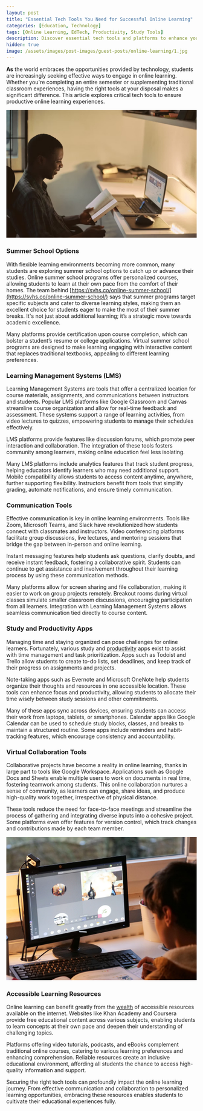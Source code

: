```yaml
---
layout: post
title: "Essential Tech Tools You Need for Successful Online Learning"
categories: [Education, Technology]
tags: [Online Learning, EdTech, Productivity, Study Tools]
description: Discover essential tech tools and platforms to enhance your online learning experience and boost productivity.
hidden: true
image: /assets/images/post-images/guest-posts/online-learning/1.jpg
---
```


**As** the world embraces the opportunities provided by technology, students are increasingly seeking effective ways to engage in online learning. Whether you're completing an entire semester or supplementing traditional classroom experiences, having the right tools at your disposal makes a significant difference. This article explores critical tech tools to ensure productive online learning experiences.

![Online learning tools featured image](/assets/images/post-images/guest-posts/online-learning/1.jpg)

### Summer School Options

With flexible learning environments becoming more common, many students are exploring summer school options to catch up or advance their studies. Online summer school programs offer personalized courses, allowing students to learn at their own pace from the comfort of their homes. The team behind [https://svhs.co/online-summer-school/](https://svhs.co/online-summer-school/) says that summer programs target specific subjects and cater to diverse learning styles, making them an excellent choice for students eager to make the most of their summer breaks. It's not just about additional learning; it’s a strategic move towards academic excellence.

Many platforms provide certification upon course completion, which can bolster a student’s resume or college applications. Virtual summer school programs are designed to make learning engaging with interactive content that replaces traditional textbooks, appealing to different learning preferences.

### Learning Management Systems (LMS)

Learning Management Systems are tools that offer a centralized location for course materials, assignments, and communications between instructors and students. Popular LMS platforms like Google Classroom and Canvas streamline course organization and allow for real-time feedback and assessment. These systems support a range of learning activities, from video lectures to quizzes, empowering students to manage their schedules effectively.

LMS platforms provide features like discussion forums, which promote peer interaction and collaboration. The integration of these tools fosters community among learners, making online education feel less isolating.

Many LMS platforms include analytics features that track student progress, helping educators identify learners who may need additional support. Mobile compatibility allows students to access content anytime, anywhere, further supporting flexibility. Instructors benefit from tools that simplify grading, automate notifications, and ensure timely communication.

### Communication Tools

Effective communication is key in online learning environments. Tools like Zoom, Microsoft Teams, and Slack have revolutionized how students connect with classmates and instructors. Video conferencing platforms facilitate group discussions, live lectures, and mentoring sessions that bridge the gap between in-person and online learning.

Instant messaging features help students ask questions, clarify doubts, and receive instant feedback, fostering a collaborative spirit. Students can continue to get assistance and involvement throughout their learning process by using these communication methods.

Many platforms allow for screen sharing and file collaboration, making it easier to work on group projects remotely. Breakout rooms during virtual classes simulate smaller classroom discussions, encouraging participation from all learners. Integration with Learning Management Systems allows seamless communication tied directly to course content.

### Study and Productivity Apps

Managing time and staying organized can pose challenges for online learners. Fortunately, various study and [productivity](https://extension.uga.edu/publications/detail.html?number=C1042&title=time-management-10-strategies-for-better-time-management) apps exist to assist with time management and task prioritization. Apps such as Todoist and Trello allow students to create to-do lists, set deadlines, and keep track of their progress on assignments and projects.

Note-taking apps such as Evernote and Microsoft OneNote help students organize their thoughts and resources in one accessible location. These tools can enhance focus and productivity, allowing students to allocate their time wisely between study sessions and other commitments.

Many of these apps sync across devices, ensuring students can access their work from laptops, tablets, or smartphones. Calendar apps like Google Calendar can be used to schedule study blocks, classes, and breaks to maintain a structured routine. Some apps include reminders and habit-tracking features, which encourage consistency and accountability.

### Virtual Collaboration Tools

Collaborative projects have become a reality in online learning, thanks in large part to tools like Google Workspace. Applications such as Google Docs and Sheets enable multiple users to work on documents in real time, fostering teamwork among students. This online collaboration nurtures a sense of community, as learners can engage, share ideas, and produce high-quality work together, irrespective of physical distance.

These tools reduce the need for face-to-face meetings and streamline the process of gathering and integrating diverse inputs into a cohesive project. Some platforms even offer features for version control, which track changes and contributions made by each team member.

![Online learning virtual collaboration](/assets/images/post-images/guest-posts/online-learning/2.jpg)

### Accessible Learning Resources

Online learning can benefit greatly from the [wealth](https://www.iese.edu/insight/articles/personal-finance-beginners-guide/) of accessible resources available on the internet. Websites like Khan Academy and Coursera provide free educational content across various subjects, enabling students to learn concepts at their own pace and deepen their understanding of challenging topics.

Platforms offering video tutorials, podcasts, and eBooks complement traditional online courses, catering to various learning preferences and enhancing comprehension. Reliable resources create an inclusive educational environment, affording all students the chance to access high-quality information and support.

Securing the right tech tools can profoundly impact the online learning journey. From effective communication and collaboration to personalized learning opportunities, embracing these resources enables students to cultivate their educational experiences fully.

